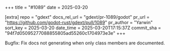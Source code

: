 +++
title = "#1089"
date = 2025-03-20

[extra]
repo = "gdext"
docs_rel_url = "gdext/pr-1089/godot"
pr_url = "https://github.com/godot-rust/gdext/pull/1089"
pr_author = "Yarwin"
sort_key = 2025-03-20
date_time = 2025-03-20T17:15:37Z
commit_sha = "94f7d05095277088855805ad55260c1704973e3e"
+++

Bugfix: Fix docs not generating when only class members are documented.
